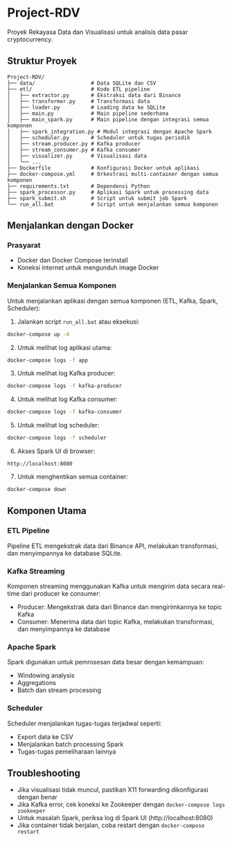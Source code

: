 # Project-RDV

Proyek Rekayasa Data dan Visualisasi untuk analisis data pasar cryptocurrency.

## Struktur Proyek

```
Project-RDV/
├── data/                  # Data SQLite dan CSV
├── etl/                   # Kode ETL pipeline
│   ├── extractor.py       # Ekstraksi data dari Binance
│   ├── transformer.py     # Transformasi data
│   ├── loader.py          # Loading data ke SQLite
│   ├── main.py            # Main pipeline sederhana
│   ├── main_spark.py      # Main pipeline dengan integrasi semua komponen
│   ├── spark_integration.py # Modul integrasi dengan Apache Spark
│   ├── scheduler.py       # Scheduler untuk tugas periodik
│   ├── stream.producer.py # Kafka producer
│   ├── stream_consumer.py # Kafka consumer
│   ├── visualizer.py      # Visualisasi data
│   └── ...
├── Dockerfile             # Konfigurasi Docker untuk aplikasi
├── docker-compose.yml     # Orkestrasi multi-container dengan semua komponen
├── requirements.txt       # Dependensi Python
├── spark_processor.py     # Aplikasi Spark untuk processing data
├── spark_submit.sh        # Script untuk submit job Spark
└── run_all.bat            # Script untuk menjalankan semua komponen
```

## Menjalankan dengan Docker

### Prasyarat

- Docker dan Docker Compose terinstall
- Koneksi internet untuk mengunduh image Docker

### Menjalankan Semua Komponen

Untuk menjalankan aplikasi dengan semua komponen (ETL, Kafka, Spark, Scheduler):

1. Jalankan script `run_all.bat` atau eksekusi:

```bash
docker-compose up -d
```

2. Untuk melihat log aplikasi utama:

```bash
docker-compose logs -f app
```

3. Untuk melihat log Kafka producer:

```bash
docker-compose logs -f kafka-producer
```

4. Untuk melihat log Kafka consumer:

```bash
docker-compose logs -f kafka-consumer
```

5. Untuk melihat log scheduler:

```bash
docker-compose logs -f scheduler
```

6. Akses Spark UI di browser:

```
http://localhost:8080
```

7. Untuk menghentikan semua container:

```bash
docker-compose down
```

## Komponen Utama

### ETL Pipeline

Pipeline ETL mengekstrak data dari Binance API, melakukan transformasi, dan menyimpannya ke database SQLite.

### Kafka Streaming

Komponen streaming menggunakan Kafka untuk mengirim data secara real-time dari producer ke consumer:
- Producer: Mengekstrak data dari Binance dan mengirimkannya ke topic Kafka
- Consumer: Menerima data dari topic Kafka, melakukan transformasi, dan menyimpannya ke database

### Apache Spark

Spark digunakan untuk pemrosesan data besar dengan kemampuan:
- Windowing analysis
- Aggregations
- Batch dan stream processing

### Scheduler

Scheduler menjalankan tugas-tugas terjadwal seperti:
- Export data ke CSV
- Menjalankan batch processing Spark
- Tugas-tugas pemeliharaan lainnya

## Troubleshooting

- Jika visualisasi tidak muncul, pastikan X11 forwarding dikonfigurasi dengan benar
- Jika Kafka error, cek koneksi ke Zookeeper dengan `docker-compose logs zookeeper`
- Untuk masalah Spark, periksa log di Spark UI (http://localhost:8080)
- Jika container tidak berjalan, coba restart dengan `docker-compose restart`